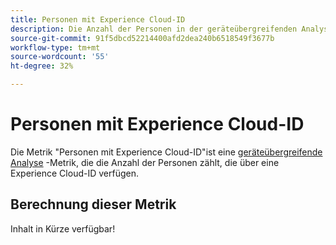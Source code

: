 ```yaml
---
title: Personen mit Experience Cloud-ID
description: Die Anzahl der Personen in der geräteübergreifenden Analyse, die über eine Experience Cloud-ID verfügen.
source-git-commit: 91f5dbcd52214400afd2dea240b6518549f3677b
workflow-type: tm+mt
source-wordcount: '55'
ht-degree: 32%

---
```


# Personen mit Experience Cloud-ID

Die Metrik &quot;Personen mit Experience Cloud-ID&quot;ist eine [geräteübergreifende Analyse](../cda/overview.md) -Metrik, die die Anzahl der Personen zählt, die über eine Experience Cloud-ID verfügen.

## Berechnung dieser Metrik

Inhalt in Kürze verfügbar!
